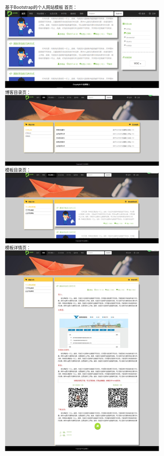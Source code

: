 基于Bootstrap的个人网站模板
首页：
<img src="images/index.png" />
博客目录页：
<img src="images/blog.png" />
模板目录页：
<img src="images/templete.png" />
模板详情页：
<img src="images/templeteDetail.jpg" />